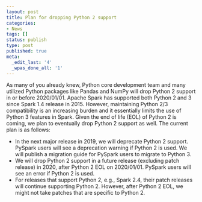 ```yaml
---
layout: post
title: Plan for dropping Python 2 support
categories:
- News
tags: []
status: publish
type: post
published: true
meta:
  _edit_last: '4'
  _wpas_done_all: '1'
---
```

As many of you already knew, Python core development team and many utilized Python packages like
Pandas and NumPy will drop Python 2 support in or before 2020/01/01.
Apache Spark has supported both Python 2 and 3 since Spark 1.4 release in 2015.
However, maintaining Python 2/3 compatibility is an increasing burden and it essentially limits
the use of Python 3 features in Spark.
Given the end of life (EOL) of Python 2 is coming, we plan to eventually drop Python 2 support as
well. The current plan is as follows:

* In the next major release in 2019, we will deprecate Python 2 support.
  PySpark users will see a deprecation warning if Python 2 is used.
  We will publish a migration guide for PySpark users to migrate to Python 3.
* We will drop Python 2 support in a future release (excluding patch release) in 2020,
  after Python 2 EOL on 2020/01/01. PySpark users will see an error if Python 2 is used.
* For releases that support Python 2, e.g., Spark 2.4, their patch releases will continue supporting
  Python 2. However, after Python 2 EOL, we might not take patches that are specific to Python 2.
